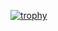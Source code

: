 [![trophy](https://github-profile-trophy.vercel.app/?username=r0b0k&theme=algolia&no-frame=false)](https://github.com/ryo-ma/github-profile-trophy)

